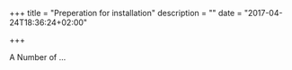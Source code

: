 +++
title = "Preperation for installation"
description = ""
date = "2017-04-24T18:36:24+02:00"

+++

A Number of ...